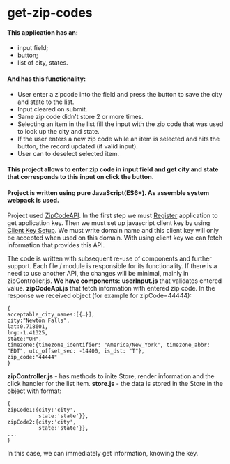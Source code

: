 # get-zip-codes

#### This application has an:
 * input field;
 * button;
 * list of city, states.
 #### And has this functionality:
 * User enter a zipcode into the field and press the button to save the city and state to the list. 
 * Input cleared on submit.
 * Same zip code didn't store 2 or more times.
 * Selecting an item in the list fill the input with the zip code that was used to look up the city and state.
 * If the user enters a new zip code while an item is selected and hits the button, the record updated (if valid input).
 * User can to deselect selected item.

#### This project allows to enter zip code in input field and get city and state that corresponds to this input on click the button.
#### Project is written using pure JavaScript(ES6+). As assemble system webpack is used.

Project used [ZipCodeAPI](https://www.zipcodeapi.com/).
In the first step we must [Register](https://www.zipcodeapi.com/Register) application to get application key. 
Then we must set up javascript client key by using [Client Key Setup](https://www.zipcodeapi.com/ClientKeySetup). We must write domain name and this client key will only be accepted when used on this domain.
With using client key we can fetch information that provides this API.

The code is written with subsequent re-use of components and further support. Each file / module is responsible for its functionality. If there is a need to use another API, the changes will be minimal, mainly in zipController.js.
**We have components:**
**userInput.js** that validates entered value.
**zipCodeApi.js** that fetch information with entered zip code. In the response we received object (for example for zipCode=44444):
```
{
acceptable_city_names:[{…}],
city:"Newton Falls",
lat:0.718601,
lng:-1.41325,
state:"OH",
timezone:{timezone_identifier: "America/New_York", timezone_abbr: "EDT", utc_offset_sec: -14400, is_dst: "T"},
zip_code:"44444"
}
```
**zipController.js** - has methods to inite Store, render information and the click handler for the list item. 
**store.js** - the data is stored in the Store in the object with format:
```
{ 
zipCode1:{city:'city', 
          state:'state'}}, 
zipCode2:{city:'city',
          state:'state'}},
...
}
```
In this case, we can immediately get information, knowing the key.
